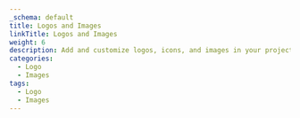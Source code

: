 ```yaml
---
_schema: default
title: Logos and Images
linkTitle: Logos and Images
weight: 6
description: Add and customize logos, icons, and images in your project.
categories:
  - Logo
  - Images
tags:
  - Logo
  - Images
---
```

